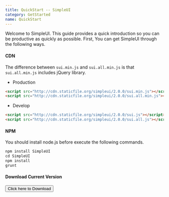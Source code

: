 ```yaml
---
title: QuickStart -- SimpleUI
category: GetStarted
name: QuickStart
---
```


Welcome to SimpleUI. This guide provides a quick introduction so you can be productive as quickly as possible.
First, You can get SimpleUI through the following ways.

#### CDN

The difference  between  `sui.min.js` and `sui.all.min.js` is that `sui.all.min.js` includes jQuery library.

* Production

``` html
<script src="http://cdn.staticfile.org/simpleui/2.0.0/sui.min.js"></script>
<script src="http://cdn.staticfile.org/simpleui/2.0.0/sui.all.min.js"></script>
```

* Develop

``` html
<script src="http://cdn.staticfile.org/simpleui/2.0.0/sui.js"></script>
<script src="http://cdn.staticfile.org/simpleui/2.0.0/sui.all.js"></script>
```

#### NPM

You should install node.js before execute the following commands.

``` javascript
npm install SimpleUI
cd SimpleUI
npm install
grunt
```

#### Download Current Version


<button class="sui-button sui-button-primary">Click here to Download</button>
	
	
	



